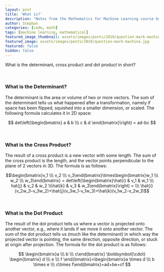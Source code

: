 ```yaml
---
layout: post
title: 'What is?'
description: "Notes from the Mathematics for Machine Learning course by Imperial College London"
author: Stephan
categories: [code, math]
tags: [machine learning, mathematical]
featured_image_thumbnail: assets/images/posts/2019/question-mark-machine.jpg
featured_image: assets/images/posts/2019/question-mark-machine.jpg
featured: false
hidden: false
---
```


What is the determinant, cross product and dot product in short?

<br>

### What is the Determinant?
The determinant is the area or volume of two or more vectors. The sum of the determinant tells us what happened after a transformation, namely if space has been flipped, squished into a smaller dimension, or scaled. The following formula calculates it in 2D space:

$$ det\left(\begin{bmatrix} a & b \\\ c & d \end{bmatrix}\right) = ad-bc $$

<br>

### What is the Cross Product?
The result of a cross product is a new vector with some length. The sum of the cross product is the length, and the vector points perpendicular to the plane of 2 vectors in 3D. The formula is as follows:

$$\begin{bmatrix}v_1 \\\ v_2 \\\ v_3\end{bmatrix}\times\begin{bmatrix}w_1 \\\ w_2 \\\ w_3\end{bmatrix} =  det\left(\begin{bmatrix}\hat{i} & v_1 & w_1 \\\ hat{j} & v_2 & w_2 \\\hat{k} & v_3 & w_3\end{bmatrix}\right) = \\\ \hat{i}(v_2w_3-v_3w_2)+\hat{j}(v_3w_1-v_1w_3)+\hat{k}(v_1w_2-v_2w_1)$$

<br>

### What is the Dot Product
The result of the dot product tells us where a vector is projected onto another vector, e.g., where it lands if we move it onto another vector. The sum of the dot product tells us (much like the determinant) in which way the projected vector is pointing, the same direction, opposite direction, or stuck at origin after projection. The formula for the dot product is as follows:

$$ \begin{bmatrix}a \\\ b \\\ c\end{bmatrix} \boldsymbol{\cdot} \begin{bmatrix} d \\\ e \\\ f \end{bmatrix}=\begin{bmatrix}a \times d \\\ b \times e \\\ c\times f\end{bmatrix}=ad+be+cf $$


<br>
